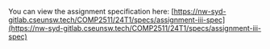 You can view the assignment specification here: [https://nw-syd-gitlab.cseunsw.tech/COMP2511/24T1/specs/assignment-iii-spec](https://nw-syd-gitlab.cseunsw.tech/COMP2511/24T1/specs/assignment-iii-spec)

